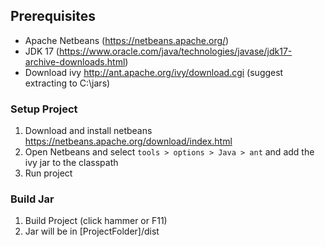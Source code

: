 ## Prerequisites ##

- Apache Netbeans (https://netbeans.apache.org/)
- JDK 17 (https://www.oracle.com/java/technologies/javase/jdk17-archive-downloads.html)
- Download ivy http://ant.apache.org/ivy/download.cgi (suggest extracting to C:\jars)

### Setup Project ###

1. Download and install netbeans https://netbeans.apache.org/download/index.html
1. Open Netbeans and select `tools > options > Java > ant` and add the ivy jar to the classpath
1. Run project

### Build Jar ###

1. Build Project (click hammer or F11)
1. Jar will be in [ProjectFolder]/dist
